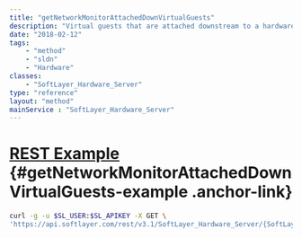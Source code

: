 ```yaml
---
title: "getNetworkMonitorAttachedDownVirtualGuests"
description: "Virtual guests that are attached downstream to a hardware that have failed monitoring"
date: "2018-02-12"
tags:
    - "method"
    - "sldn"
    - "Hardware"
classes:
    - "SoftLayer_Hardware_Server"
type: "reference"
layout: "method"
mainService : "SoftLayer_Hardware_Server"
---
```


# [REST Example](#getNetworkMonitorAttachedDownVirtualGuests-example) <a href="/article/rest/"><i class="fas fa-question"></i></a> {#getNetworkMonitorAttachedDownVirtualGuests-example .anchor-link} 
```bash
curl -g -u $SL_USER:$SL_APIKEY -X GET \
'https://api.softlayer.com/rest/v3.1/SoftLayer_Hardware_Server/{SoftLayer_Hardware_ServerID}/getNetworkMonitorAttachedDownVirtualGuests'
```
